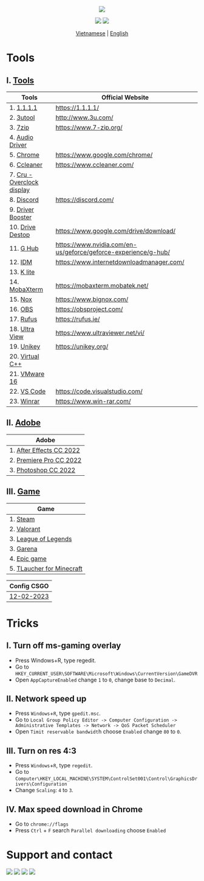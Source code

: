 <p align="center">
	<img src="https://github-readme-stats.vercel.app/api/pin/?username=ngnducnhat&repo=tools-and-trick&theme=dark">
</p>

<p align="center">
    <img src="https://img.shields.io/github/forks/ngnducnhat/tools-and-trick?style=flat-square">
    <img src="https://img.shields.io/github/stars/ngnducnhat/tools-and-trick?color=yellow&style=flat-square">
    
</p>
<p align="center">
    <a href="./README_VI.MD">Vietnamese</a>
    |
    <a href="./README.MD">English</a>
</p>

# Tools

## I. [Tools](https://github.com/ngnducnhat/tools-and-trick/releases/tag/tool)

| Tools                                                                                                                             | Official Website                                               |
| --------------------------------------------------------------------------------------------------------------------------------- | -------------------------------------------------------------- |
| 1. [1.1.1.1](https://github.com/ngnducnhat/tools-and-trick/releases/download/tool/Cloudflare_WARP_Release-x64.msi)                | https://1.1.1.1/                                               |
| 2. [3utool](https://github.com/ngnducnhat/tools-and-trick/releases/download/tool/3uTools_v2.63.003_Setup.exe)                     | http://www.3u.com/                                             |
| 3. [7zip](https://github.com/ngnducnhat/tools-and-trick/releases/download/tool/7zip.exe)                                          | https://www.7-zip.org/                                         |
| 4. [Audio Driver](https://github.com/ngnducnhat/tools-and-trick/releases/download/tool/Audio_Realtek_6.0.1.8378_W10x64_A.zip)     |                                                                |
| 5. [Chrome](https://github.com/ngnducnhat/tools-and-trick/releases/download/tool/ChromeSetup.exe)                                 | https://www.google.com/chrome/                                 |
| 6. [Ccleaner](https://github.com/ngnducnhat/tools-and-trick/releases/download/tool/Ccleansetup588.exe)                            | https://www.ccleaner.com/                                      |
| 7. [Cru - Overclock display](https://github.com/ngnducnhat/tools-and-trick/releases/download/tool/cru-1.5.2.rar)                  |                                                                |
| 8. [Discord](https://github.com/ngnducnhat/tools-and-trick/releases/download/tool/DiscordSetup.exe)                               | https://discord.com/                                           |
| 9. [Driver Booster](https://github.com/ngnducnhat/tools-and-trick/releases/download/tool/Driver.Booster.9.2.0.178.rar)            |                                                                |
| 10. [Drive Destop](https://github.com/ngnducnhat/tools-and-trick/releases/download/tool/GoogleDriveSetup.exe)                     | https://www.google.com/drive/download/                         |
| 11. [G Hub](https://github.com/ngnducnhat/tools-and-trick/releases/download/tool/lghub_installer.exe)                             | https://www.nvidia.com/en-us/geforce/geforce-experience/g-hub/ |
| 12. [IDM](https://github.com/ngnducnhat/tools-and-trick/releases/download/tool/IDM.rar)                                           | https://www.internetdownloadmanager.com/                       |
| 13. [K lite](https://github.com/ngnducnhat/tools-and-trick/releases/download/tool/k-lite-codec-pack-full_1730.exe)                |                                                                |
| 14. [MobaXterm](https://github.com/ngnducnhat/tools-and-trick/releases/download/tool/MobaXterm_Installer_v21.5.zip)               | https://mobaxterm.mobatek.net/                                 |
| 15. [Nox](https://github.com/ngnducnhat/tools-and-trick/releases/download/tool/nox_setup_v7.0.5.0_full_intl.exe)                  | https://www.bignox.com/                                        |
| 16. [OBS](https://github.com/ngnducnhat/tools-and-trick/releases/download/tool/OBS-Studio-28.1.2-Full-Installer-x64.exe)          | https://obsproject.com/                                        |
| 17. [Rufus](https://github.com/ngnducnhat/tools-and-trick/releases/download/tool/rufus-3.21.exe)                                  | https://rufus.ie/                                              |
| 18. [Ultra View](https://github.com/ngnducnhat/tools-and-trick/releases/download/tool/UltraViewer_setup_6.6_vi.exe)               | https://www.ultraviewer.net/vi/                                |
| 19. [Unikey](https://github.com/ngnducnhat/tools-and-trick/releases/download/tool/UniKeyNT.exe)                                   | https://unikey.org/                                            |
| 20. [Virtual C++](https://github.com/ngnducnhat/tools-and-trick/releases/download/tool/VC_redist.x64.exe)                         |                                                                |
| 21. [VMware 16](https://github.com/ngnducnhat/tools-and-trick/releases/download/tool/VMware-workstation-full-16.2.1-18811642.exe) |                                                                |
| 22. [VS Code](https://github.com/ngnducnhat/tools-and-trick/releases/download/tool/VSCodeUserSetup-x64-1.63.1.exe)                | https://code.visualstudio.com/                                 |
| 23. [Winrar](https://github.com/ngnducnhat/tools-and-trick/releases/download/tool/Winrar_x64_6.0.2.zip)                           | https://www.win-rar.com/                                       |

## II. [Adobe](https://github.com/ngnducnhat/tools-and-trick/releases/tag/adobe)

| Adobe                                                                                                                          |
| ------------------------------------------------------------------------------------------------------------------------------ |
| 1. [After Effects CC 2022](https://github.com/ngnducnhat/tools-and-trick/releases/download/adobe/Adobe.After.Effects.2022.exe) |
| 2. [Premiere Pro CC 2022](https://github.com/ngnducnhat/tools-and-trick/releases/download/adobe/Adobe.Premiere.Pro.2022.exe)   |
| 3. [Photoshop CC 2022](https://github.com/ngnducnhat/tools-and-trick/releases/download/adobe/Adobe.Photoshop.2022.exe)         |

## III. [Game](https://github.com/ngnducnhat/tools-and-trick/releases/tag/game)

| Game                                                         |
| ------------------------------------------------------------ |
| 1. [Steam](https://store.steampowered.com/about/)            |
| 2. [Valorant](https://valorant.zing.vn/vi-vn/download)       |
| 3. [League of Legends](https://lienminh.vnggames.com/vi-vn/) |
| 3. [Garena](https://www.garena.vn/gpc)                       |
| 4. [Epic game](https://www.epicgames.com/)                   |
| 5. [TLaucher for Minecraft](https://tlauncher.org/en/)       |

| Config CSGO                                                                                |
| ------------------------------------------------------------------------------------------ |
| [12-02-2023](https://github.com/ngnducnhat/tools-and-trick/releases/download/game/cfg.zip) |

# Tricks

## I. Turn off ms-gaming overlay

-   Press Windows+R, type regedit.
-   Go to
    `HKEY_CURRENT_USER\SOFTWARE\Microsoft\Windows\CurrentVersion\GameDVR`
-   Open `AppCaptureEnabled` change `1` to `0`, change base to `Decimal`.

## II. Network speed up

-   Press `Windows`+`R`, type `gpedit.msc`.
-   Go to `Local Group Policy Editor -> Computer Configuration -> Administrative Templates -> Network -> QoS Packet Scheduler`
-   Open `Timit reservable bandwidt`h choose `Enabled` change `80` to `0`.

## III. Turn on res 4:3

-   Press `Windows`+`R`, type `regedit`.
-   Go to `Computer\HKEY_LOCAL_MACHINE\SYSTEM\ControlSet001\Control\GraphicsDrivers\Configuration`
-   Change `Scaling`: `4` to `3`.

## IV. Max speed download in Chrome

-   Go to `chrome://flags`
-   Press `Ctrl` + `F` search `Parallel downloading` choose `Enabled`

# Support and contact

<a href="https://bit.ly/3ykbdSS?r=lp"><img src="https://img.shields.io/badge/Facebook-1877F2?style=flat-square&logo=facebook&logoColor=white"></a>
<a href="https://github.com/ngnducnhat"><img src="https://img.shields.io/badge/GitHub-100000?style=flat-square&logo=github&logoColor=white"></a>
<a href="mailto:contactwithme.isme@gmail.com"><img src="https://img.shields.io/badge/Gmail-D14836?style=flat-square&logo=gmail&logoColor=white"></a>
<a href="https://bit.ly/m/perlescent_1"><img src="https://img.shields.io/badge/website-000000?style=flat-square&logo=About.me&logoColor=white"></a>

